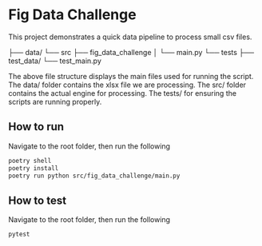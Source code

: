 # Fig Data Challenge

This project demonstrates a quick data pipeline to process small csv files.

├── data/
└── src
    ├── fig_data_challenge
    │   └── main.py
    └── tests
        ├── test_data/
        └── test_main.py

The above file structure displays the main files used for running the script. The data/ folder contains the xlsx file we are processing. The src/ folder contains the actual engine for processing. The tests/ for ensuring the scripts are running properly.

## How to run

Navigate to the root folder, then run the following

```bash
poetry shell
poetry install
poetry run python src/fig_data_challenge/main.py
```

## How to test

Navigate to the root folder, then run the following

```bash
pytest
```